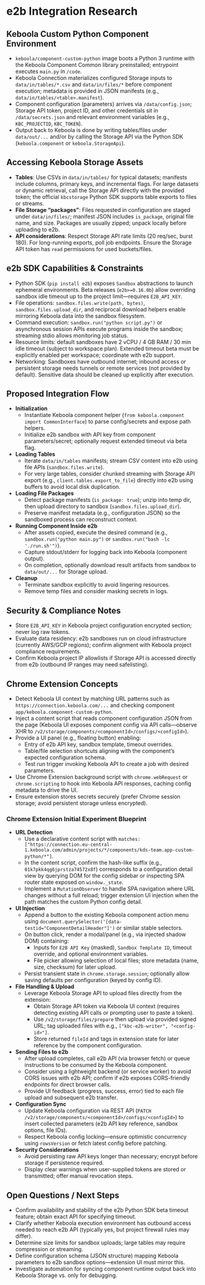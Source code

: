 # e2b Integration Research

## Keboola Custom Python Component Environment
- `keboola/component-custom-python` image boots a Python 3 runtime with the Keboola Component Common library preinstalled; entrypoint executes `main.py` in `/code`.
- Keboola Connection materializes configured Storage inputs to `data/in/tables/*.csv` and `data/in/files/*` before component execution; metadata is provided in JSON manifests (e.g., `data/in/tables/<table>.manifest`).
- Component configuration (parameters) arrives via `/data/config.json`; Storage API token, project ID, and other credentials sit in `/data/secrets.json` and relevant environment variables (e.g., `KBC_PROJECTID`, `KBC_TOKEN`).
- Output back to Keboola is done by writing tables/files under `data/out/...` and/or by calling the Storage API via the Python SDK (`keboola.component` or `keboola.StorageApi`).

## Accessing Keboola Storage Assets
- **Tables**: Use CSVs in `data/in/tables/` for typical datasets; manifests include columns, primary keys, and incremental flags. For large datasets or dynamic retrieval, call the Storage API directly with the provided token; the official `kbcstorage` Python SDK supports table exports to files or streams.
- **File Storage “packages”**: Files requested in configuration are staged under `data/in/files/`; manifest JSON includes `is_package`, original file name, and size. Packages are usually zipped; unpack locally before uploading to e2b.
- **API considerations**: Respect Storage API rate limits (20 req/sec, burst 180). For long-running exports, poll job endpoints. Ensure the Storage API token has `read` permissions for used buckets/files.

## e2b SDK Capabilities & Constraints
- Python SDK (`pip install e2b`) exposes `Sandbox` abstractions to launch ephemeral environments. Beta releases (`e2b>=0.16.0b`) allow overriding sandbox idle timeout up to the project limit—requires `E2B_API_KEY`.
- File operations: `sandbox.files.write(path, bytes)`, `sandbox.files.upload_dir`, and reciprocal download helpers enable mirroring Keboola data into the sandbox filesystem.
- Command execution: `sandbox.run("python script.py")` or asynchronous session APIs execute programs inside the sandbox; streaming stdio allows monitoring job status.
- Resource limits: default sandboxes have 2 vCPU / 4 GB RAM / 30 min idle timeout (subject to workspace plan). Extended timeout beta must be explicitly enabled per workspace; coordinate with e2b support.
- Networking: Sandboxes have outbound internet; inbound access or persistent storage needs tunnels or remote services (not provided by default). Sensitive data should be cleaned up explicitly after execution.

## Proposed Integration Flow
- **Initialization**
  - Instantiate Keboola component helper (`from keboola.component import CommonInterface`) to parse config/secrets and expose path helpers.
  - Initialize e2b sandbox with API key from component parameters/secret; optionally request extended timeout via beta flag.
- **Loading Tables**
  - Iterate `data/in/tables` manifests; stream CSV content into e2b using file APIs (`sandbox.files.write`).
  - For very large tables, consider chunked streaming with Storage API export (e.g., `client.tables.export_to_file`) directly into e2b using buffers to avoid local disk duplication.
- **Loading File Packages**
  - Detect package manifests (`is_package: true`); unzip into temp dir, then upload directory to sandbox (`sandbox.files.upload_dir`).
  - Preserve manifest metadata (e.g., configuration JSON) so the sandboxed process can reconstruct context.
- **Running Component Inside e2b**
  - After assets copied, execute the desired command (e.g., `sandbox.run("python main.py")` or `sandbox.run("bash -lc './run.sh'")`).
  - Capture stdout/stderr for logging back into Keboola (component output).
  - On completion, optionally download result artifacts from sandbox to `data/out/...` for Storage upload.
- **Cleanup**
  - Terminate sandbox explicitly to avoid lingering resources.
  - Remove temp files and consider masking secrets in logs.

## Security & Compliance Notes
- Store `E2B_API_KEY` in Keboola project configuration encrypted section; never log raw tokens.
- Evaluate data residency: e2b sandboxes run on cloud infrastructure (currently AWS/GCP regions); confirm alignment with Keboola project compliance requirements.
- Confirm Keboola project IP allowlists if Storage API is accessed directly from e2b (outbound IP ranges may need safelisting).

## Chrome Extension Concepts
- Detect Keboola UI context by matching URL patterns such as `https://connection.keboola.com/...` and checking component `app/keboola.component-custom-python`.
- Inject a content script that reads component configuration JSON from the page (Keboola UI exposes component config via API calls—observe XHR to `/v2/storage/components/<componentId>/configs/<configId>`).
- Provide a UI panel (e.g., floating button) enabling:
  - Entry of e2b API key, sandbox template, timeout overrides.
  - Table/file selection shortcuts aligning with the component’s expected configuration schema.
  - Test run trigger invoking Keboola API to create a job with desired parameters.
- Use Chrome Extension background script with `chrome.webRequest` or `chrome.scripting` to hook into Keboola API responses, caching config metadata to drive the UI.
- Ensure extension stores secrets securely (prefer Chrome session storage; avoid persistent storage unless encrypted).

### Chrome Extension Initial Experiment Blueprint
- **URL Detection**
  - Use a declarative content script with `matches: ["https://connection.eu-central-1.keboola.com/admin/projects/*/components/kds-team.app-custom-python/*"]`.
  - In the content script, confirm the hash-like suffix (e.g., `01k7pkk4qg6jprstza74572x8f`) corresponds to a configuration detail view by querying DOM for the config sidebar or inspecting SPA router state exposed on `window._state`.
  - Implement a `MutationObserver` to handle SPA navigation where URL changes without a full reload; trigger extension UI injection when the path matches the custom Python config detail.
- **UI Injection**
  - Append a button to the existing Keboola component action menu using `document.querySelector('[data-testid="ComponentDetailHeader"]')` or similar stable selectors.
  - On button click, render a modal/panel (e.g., via injected shadow DOM) containing:
    - Inputs for `E2B API Key` (masked), `Sandbox Template ID`, timeout override, and optional environment variables.
    - File picker allowing selection of local files; store metadata (name, size, checksum) for later upload.
  - Persist transient state in `chrome.storage.session`; optionally allow saving defaults per configuration (keyed by config ID).
- **File Handling & Upload**
  - Leverage Keboola Storage API to upload files directly from the extension:
    - Obtain Storage API token via Keboola UI context (requires detecting existing API calls or prompting user to paste a token).
    - Use `/v2/storage/files/prepare` then upload via provided signed URL; tag uploaded files with e.g., `["kbc-e2b-writer", "<config-id>"]`.
    - Store returned `fileId` and tags in extension state for later reference by the component configuration.
- **Sending Files to e2b**
  - After upload completes, call e2b API (via browser fetch) or queue instructions to be consumed by the Keboola component.
  - Consider using a lightweight backend (or service worker) to avoid CORS issues with e2b API; confirm if e2b exposes CORS-friendly endpoints for direct browser calls.
  - Provide UI feedback (progress, success, error) tied to each file upload and subsequent e2b transfer.
- **Configuration Sync**
  - Update Keboola configuration via REST API (`PATCH /v2/storage/components/<componentId>/configs/<configId>`) to insert collected parameters (e2b API key reference, sandbox options, file IDs).
  - Respect Keboola config locking—ensure optimistic concurrency using `rowsVersion` or fetch latest config before patching.
- **Security Considerations**
  - Avoid persisting raw API keys longer than necessary; encrypt before storage if persistence required.
  - Display clear warnings when user-supplied tokens are stored or transmitted; offer manual revocation steps.

## Open Questions / Next Steps
- Confirm availability and stability of the e2b Python SDK beta timeout feature; obtain exact API for specifying timeout.
- Clarify whether Keboola execution environment has outbound access needed to reach e2b API (typically yes, but project firewall rules may differ).
- Determine size limits for sandbox uploads; large tables may require compression or streaming.
- Define configuration schema (JSON structure) mapping Keboola parameters to e2b sandbox options—extension UI must mirror this.
- Investigate automation for syncing component runtime output back into Keboola Storage vs. only for debugging.
